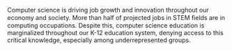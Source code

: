 Computer science is driving job growth and innovation throughout our economy and society. More than half of projected jobs in STEM ﬁelds are in computing occupations. Despite this, computer science education is marginalized throughout our K-12 education system, denying access to this critical knowledge, especially among underrepresented groups. 